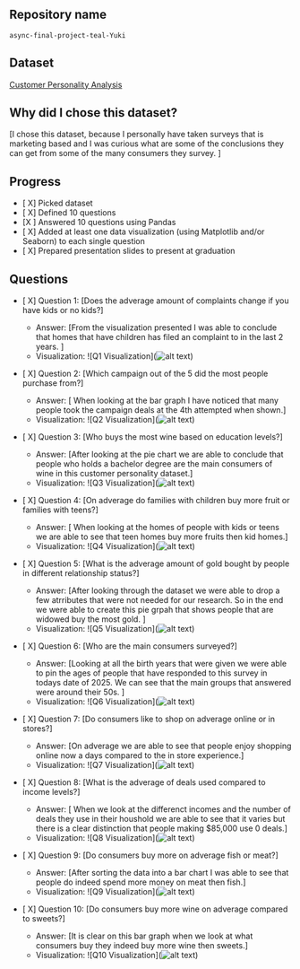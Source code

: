 ## Repository name
 `async-final-project-teal-Yuki`

## Dataset
[Customer Personality Analysis](https://www.kaggle.com/datasets/imakash3011/customer-personality-analysis)

## Why did I chose this dataset?

[I chose this dataset, because I personally have taken surveys that is marketing based and I was curious what are some of the conclusions they can get from some of the many consumers they survey. ]

## Progress
- [ X] Picked dataset
- [ X] Defined 10 questions
- [X ] Answered 10 questions using Pandas
- [ X] Added at least one data visualization (using Matplotlib and/or Seaborn) to each single question
- [ X] Prepared presentation slides to present at graduation

## Questions
- [ X] Question 1: [Does the adverage amount of complaints change if you have kids or no kids?]
  - Answer: [From the visualization presented I was able to conclude that homes that have children has filed an complaint to in the last 2 years. ]
  - Visualization: ![Q1 Visualization](![alt text](img/Q1.png))

- [ X] Question 2: [Which campaign out of the 5 did the most people purchase from?]
  - Answer: [ When looking at the bar graph I have noticed that many people took the campaign deals at the 4th attempted when shown.]
  - Visualization: ![Q2 Visualization](![alt text](img/Q2.png))

- [ X] Question 3: [Who buys the most wine based on education levels?]
  - Answer: [After looking at the pie chart we are able to conclude that people who holds a bachelor degree are the main consumers of wine in this customer personality dataset.]
  - Visualization: ![Q3 Visualization](![alt text](img/Q3.png))

- [ X] Question 4: [On adverage do families with children buy more fruit or families with teens?]
  - Answer: [ When looking at the homes of people with kids or teens we are able to see that teen homes buy more fruits then kid homes.]
  - Visualization: ![Q4 Visualization](![alt text](img/Q4.png))

- [ X] Question 5: [What is the adverage amount of gold bought by people in different relationship status?]
  - Answer: [After looking through the dataset we were able to drop a few atrributes that were not needed for our research. So in the end we were able to create this pie grpah that shows people that are widowed buy the most gold. ]
  - Visualization: ![Q5 Visualization](![alt text](img/Q5.png))

- [ X] Question 6: [Who are the main consumers surveyed?]
  - Answer: [Looking at all the birth years that were given we were able to pin the ages of people that have responded to this survey in todays date of 2025. We can see that the main groups that answered were around their 50s. ]
  - Visualization: ![Q6 Visualization](![alt text](img/Q6.png))

- [ X] Question 7: [Do consumers like to shop on adverage online or in stores?]
  - Answer: [On adverage we are able to see that people enjoy shopping online now a days compared to the in store experience.]
  - Visualization: ![Q7 Visualization](![alt text](img/Q7.png))

- [ X] Question 8: [What is the adverage of deals used compared to income levels?]
  - Answer: [ When we look at the differenct incomes and the number of deals they use in their houshold we are able to see that it varies but there is a clear distinction that people making $85,000 use 0 deals.]
  - Visualization: ![Q8 Visualization](![alt text](img/Q8.png))

- [ X] Question 9: [Do consumers buy more on adverage fish or meat?]
  - Answer: [After sorting the data into a bar chart I was able to see that people do indeed spend more money on meat then fish.]
  - Visualization: ![Q9 Visualization](![alt text](img/Q9.png))

- [ X] Question 10: [Do consumers buy more wine on adverage compared to sweets?]
  - Answer: [It is clear on this bar graph when we look at what consumers buy they indeed buy more wine then sweets.]
  - Visualization: ![Q10 Visualization](![alt text](img/Q10.png))
